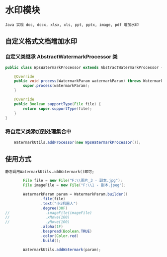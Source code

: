 # 水印模块
    Java 实现 doc, docx, xlsx, xls, ppt, pptx, image, pdf 增加水印

## 自定义格式文档增加水印
### 自定义类继承 AbstractWatermarkProcessor 类
```java
public class WpsWatermarkProcessor extends AbstractWatermarkProcessor {

    @Override
    public void process(WatermarkParam watermarkParam) throws WatermarkException {
        super.process(watermarkParam);
    }

    @Override
    public Boolean supportType(File file) {
        return super.supportType(file);
    }
}
```
### 将自定义类添加到处理集合中
```java
    WatermarkUtils.addProcessor(new WpsWatermarkProcessor());
```

## 使用方式
    静态调用WatermarkUtils.addWatermark()即可;
```java
        File file = new File("F:\\图片_3 - 副本.jpg");
        File imageFile = new File("F:\\1 - 副本.jpeg");

        WatermarkParam param = WatermarkParam.builder()
                .file(file)
                .text("小i机器人")
                .degree(30F)
//                .imageFile(imageFile)
//                .xMove(100)
//                .yMove(100)
                .alpha(1F)
                .bespread(Boolean.TRUE)
                .color(Color.red)
                .build();

        WatermarkUtils.addWatermark(param);
```




























